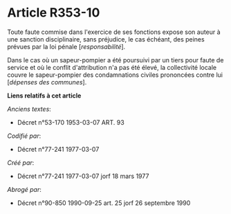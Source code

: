 # Article R353-10

Toute faute commise dans l'exercice de ses fonctions expose son auteur à une sanction disciplinaire, sans préjudice, le cas
échéant, des peines prévues par la loi pénale [*responsabilité*].

Dans le cas où un sapeur-pompier a été poursuivi par un tiers pour faute de service et où le conflit d'attribution n'a pas
été élevé, la collectivité locale couvre le sapeur-pompier des condamnations civiles prononcées contre lui [*dépenses des
communes*].

**Liens relatifs à cet article**

_Anciens textes_:

  - Décret n°53-170 1953-03-07 ART. 93

_Codifié par_:

  - Décret n°77-241 1977-03-07

_Créé par_:

  - Décret n°77-241 1977-03-07 jorf 18 mars 1977

_Abrogé par_:

  - Décret n°90-850 1990-09-25 art. 25 jorf 26 septembre 1990
